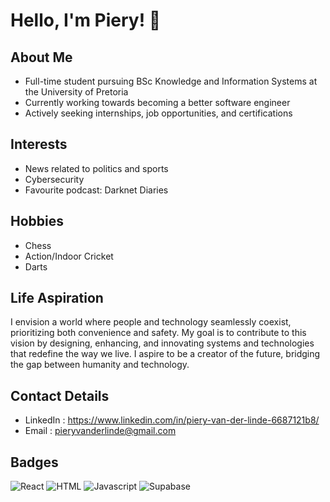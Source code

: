 # Hello, I'm Piery! 👋

## About Me
- Full-time student pursuing BSc Knowledge and Information Systems at the University of Pretoria 
- Currently working towards becoming a better software engineer
- Actively seeking internships, job opportunities, and certifications

## Interests
- News related to politics and sports
- Cybersecurity
- Favourite podcast: Darknet Diaries

## Hobbies
- Chess
- Action/Indoor Cricket
- Darts

## Life Aspiration
I envision a world where people and technology seamlessly coexist, prioritizing both convenience and safety. My goal is to contribute to this vision by designing, enhancing, and innovating systems and technologies that redefine the way we live. I aspire to be a creator of the future, bridging the gap between humanity and technology.

## Contact Details
- LinkedIn : https://www.linkedin.com/in/piery-van-der-linde-6687121b8/
- Email : pieryvanderlinde@gmail.com

## Badges

![React](https://readmebadge.vercel.app/badges/react.svg) ![HTML](https://readmebadge.vercel.app/badges/html.svg) ![Javascript](https://readmebadge.vercel.app/badges/javascript.svg) ![Supabase](https://readmebadge.vercel.app/badges/supabase.svg)
